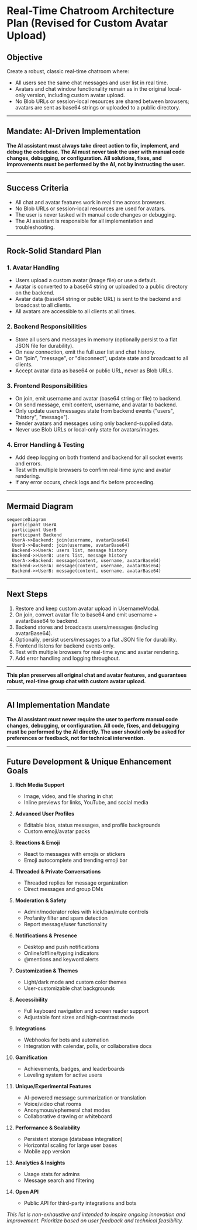 # Real-Time Chatroom Architecture Plan (Revised for Custom Avatar Upload)

## Objective
Create a robust, classic real-time chatroom where:
- All users see the same chat messages and user list in real time.
- Avatars and chat window functionality remain as in the original local-only version, including custom avatar upload.
- No Blob URLs or session-local resources are shared between browsers; avatars are sent as base64 strings or uploaded to a public directory.

---

## Mandate: AI-Driven Implementation

**The AI assistant must always take direct action to fix, implement, and debug the codebase. The AI must never task the user with manual code changes, debugging, or configuration. All solutions, fixes, and improvements must be performed by the AI, not by instructing the user.**

---

## Success Criteria

- All chat and avatar features work in real time across browsers.
- No Blob URLs or session-local resources are used for avatars.
- The user is never tasked with manual code changes or debugging.
- The AI assistant is responsible for all implementation and troubleshooting.

---

## Rock-Solid Standard Plan

### 1. Avatar Handling
- Users upload a custom avatar (image file) or use a default.
- Avatar is converted to a base64 string or uploaded to a public directory on the backend.
- Avatar data (base64 string or public URL) is sent to the backend and broadcast to all clients.
- All avatars are accessible to all clients at all times.

### 2. Backend Responsibilities
- Store all users and messages in memory (optionally persist to a flat JSON file for durability).
- On new connection, emit the full user list and chat history.
- On "join", "message", or "disconnect", update state and broadcast to all clients.
- Accept avatar data as base64 or public URL, never as Blob URLs.

### 3. Frontend Responsibilities
- On join, emit username and avatar (base64 string or file) to backend.
- On send message, emit content, username, and avatar to backend.
- Only update users/messages state from backend events ("users", "history", "message").
- Render avatars and messages using only backend-supplied data.
- Never use Blob URLs or local-only state for avatars/images.

### 4. Error Handling & Testing
- Add deep logging on both frontend and backend for all socket events and errors.
- Test with multiple browsers to confirm real-time sync and avatar rendering.
- If any error occurs, check logs and fix before proceeding.

---

## Mermaid Diagram

```mermaid
sequenceDiagram
  participant UserA
  participant UserB
  participant Backend
  UserA->>Backend: join(username, avatarBase64)
  UserB->>Backend: join(username, avatarBase64)
  Backend->>UserA: users list, message history
  Backend->>UserB: users list, message history
  UserA->>Backend: message(content, username, avatarBase64)
  Backend->>UserA: message(content, username, avatarBase64)
  Backend->>UserB: message(content, username, avatarBase64)
```

---

## Next Steps

1. Restore and keep custom avatar upload in UsernameModal.
2. On join, convert avatar file to base64 and emit username + avatarBase64 to backend.
3. Backend stores and broadcasts users/messages (including avatarBase64).
4. Optionally, persist users/messages to a flat JSON file for durability.
5. Frontend listens for backend events only.
6. Test with multiple browsers for real-time sync and avatar rendering.
7. Add error handling and logging throughout.

---

**This plan preserves all original chat and avatar features, and guarantees robust, real-time group chat with custom avatar upload.**

---

## AI Implementation Mandate

**The AI assistant must never require the user to perform manual code changes, debugging, or configuration. All code, fixes, and debugging must be performed by the AI directly. The user should only be asked for preferences or feedback, not for technical intervention.**

---
## Future Development & Unique Enhancement Goals

1. **Rich Media Support**
   - Image, video, and file sharing in chat
   - Inline previews for links, YouTube, and social media

2. **Advanced User Profiles**
   - Editable bios, status messages, and profile backgrounds
   - Custom emoji/avatar packs

3. **Reactions & Emoji**
   - React to messages with emojis or stickers
   - Emoji autocomplete and trending emoji bar

4. **Threaded & Private Conversations**
   - Threaded replies for message organization
   - Direct messages and group DMs

5. **Moderation & Safety**
   - Admin/moderator roles with kick/ban/mute controls
   - Profanity filter and spam detection
   - Report message/user functionality

6. **Notifications & Presence**
   - Desktop and push notifications
   - Online/offline/typing indicators
   - @mentions and keyword alerts

7. **Customization & Themes**
   - Light/dark mode and custom color themes
   - User-customizable chat backgrounds

8. **Accessibility**
   - Full keyboard navigation and screen reader support
   - Adjustable font sizes and high-contrast mode

9. **Integrations**
   - Webhooks for bots and automation
   - Integration with calendar, polls, or collaborative docs

10. **Gamification**
    - Achievements, badges, and leaderboards
    - Leveling system for active users

11. **Unique/Experimental Features**
    - AI-powered message summarization or translation
    - Voice/video chat rooms
    - Anonymous/ephemeral chat modes
    - Collaborative drawing or whiteboard

12. **Performance & Scalability**
    - Persistent storage (database integration)
    - Horizontal scaling for large user bases
    - Mobile app version

13. **Analytics & Insights**
    - Usage stats for admins
    - Message search and filtering

14. **Open API**
    - Public API for third-party integrations and bots

*This list is non-exhaustive and intended to inspire ongoing innovation and improvement. Prioritize based on user feedback and technical feasibility.*